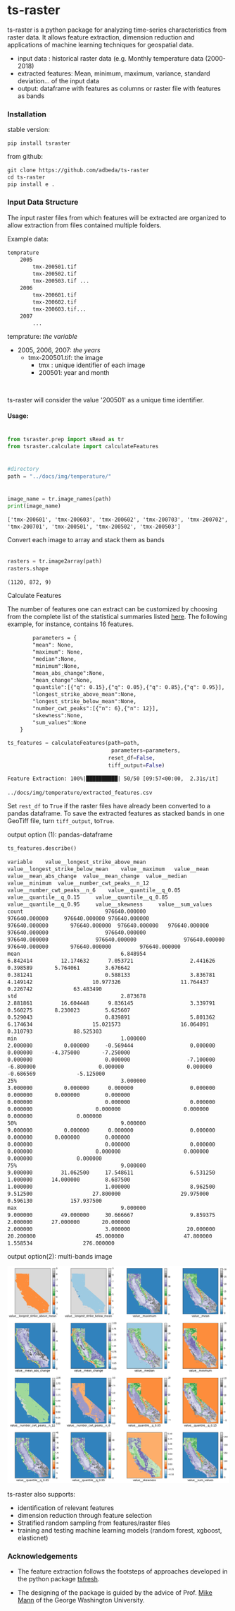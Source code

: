 # ts-raster

ts-raster is a python package for analyzing time-series characteristics from raster data. 
It allows feature extraction, dimension reduction and applications of machine learning techniques for geospatial data.

- input data : historical raster data (e.g. Monthly temperature data (2000-2018) 
- extracted features: Mean, minimum, maximum, variance, standard deviation... of the input data
- output: dataframe with features as columns or raster file with features as bands




### Installation
stable version:
    
    pip install tsraster

from github: 

    git clone https://github.com/adbeda/ts-raster
    cd ts-raster
    pip install e .




### Input Data Structure

The input raster files from which features will be extracted are organized to allow extraction from files contained multiple folders.

Example data:

    temprature
        2005
            tmx-200501.tif 
            tmx-200502.tif
            tmx-200503.tif ...
        2006
            tmx-200601.tif
            tmx-200602.tif
            tmx-200603.tif...
        2007
            ...
  
 temprature: *the variable* <br>
  - 2005, 2006, 2007: *the years* <br>
    - tmx-200501.tif: the image <br>
        - tmx : unique identifier of each image <br>
        - 200501: year and month 
    
<br>

ts-raster will consider the value '200501' as a unique time identifier.

#### Usage:


```python

from tsraster.prep import sRead as tr
from tsraster.calculate import calculateFeatures


#directory
path = "../docs/img/temperature/"


image_name = tr.image_names(path)
print(image_name)
```

    ['tmx-200601', 'tmx-200603', 'tmx-200602', 'tmx-200703', 'tmx-200702', 'tmx-200701', 'tmx-200501', 'tmx-200502', 'tmx-200503']


Convert each image to array and stack them as bands


```python

rasters = tr.image2array(path)
rasters.shape
```
    (1120, 872, 9)



Calculate Features

 The number of features one can extract can be customized by choosing from the complete list of the statistical summaries
 listed [here](https://tsfresh.readthedocs.io/en/latest/text/list_of_features.html). 
 The following example, for instance, contains 16 features.

            parameters = {
            "mean": None,
            "maximum": None,
            "median":None,
            "minimum":None,
            "mean_abs_change":None,
            "mean_change":None,
            "quantile":[{"q": 0.15},{"q": 0.05},{"q": 0.85},{"q": 0.95}],
            "longest_strike_above_mean":None,
            "longest_strike_below_mean":None,
            "number_cwt_peaks":[{"n": 6},{"n": 12}],
            "skewness":None,
            "sum_values":None
        }

```python
ts_features = calculateFeatures(path=path, 
                                 parameters=parameters, 
                                reset_df=False, 
                                tiff_output=False)
```

    Feature Extraction: 100%|██████████| 50/50 [09:57<00:00,  2.31s/it]  

    ../docs/img/temperature/extracted_features.csv

Set `rest_df` to `True` if the raster files have already been converted to a pandas dataframe. 
To save the extracted features as stacked bands in one GeoTiff file, turn `tiff_output`, to`True`.



output option (1): pandas-dataframe
```python
ts_features.describe()
```
    variable    value__longest_strike_above_mean 	value__longest_strike_below_mean 	value__maximum 	 value__mean 	value__mean_abs_change 	value__mean_change 	value__median 	value__minimum 	value__number_cwt_peaks__n_12 	value__number_cwt_peaks__n_6 	value__quantile__q_0.05 	value__quantile__q_0.15 	value__quantile__q_0.85 	value__quantile__q_0.95 	value__skewness 	value__sum_values
    count                          976640.000000 	                   976640.000000 	 976640.000000 976640.000000 	         976640.000000 	     976640.000000 	976640.000000 	976640.000000 	                976640.000000 	               976640.000000 	          976640.000000 	          976640.000000 	          976640.000000 	          976640.000000 	  976640.000000 	    976640.000000
    mean 	                            6.848954 	                        6.842414 	     12.174632 	    7.053721 	              2.441626 	          0.398589 	     5.764061 	     3.676642 	                     0.381241 	                    0.588133 	               3.836781 	               4.149142 	              10.977326 	              11.764437 	       0.226742 	        63.483490
    std 	                            2.873678 	                        2.881861 	     16.604448 	    9.836145 	              3.339791 	          0.560275 	     8.230023 	     5.625607 	                     0.529043 	                    0.839891 	               5.801362 	               6.174634 	              15.021573 	              16.064091 	       0.310793 	        88.525303
    min 	                            1.000000 	                        2.000000 	      0.000000 	   -0.569444 	              0.000000 	          0.000000 	    -4.375000 	    -7.250000 	                     0.000000 	                    0.000000 	              -7.100000 	              -6.800000 	               0.000000 	               0.000000 	      -0.686569 	        -5.125000
    25% 	                            3.000000 	                        3.000000 	      0.000000 	    0.000000 	              0.000000 	          0.000000 	     0.000000 	     0.000000 	                     0.000000 	                    0.000000 	               0.000000 	               0.000000 	               0.000000 	               0.000000 	       0.000000 	         0.000000
    50% 	                            9.000000 	                        9.000000 	      0.000000 	    0.000000 	              0.000000 	          0.000000 	     0.000000 	     0.000000 	                     0.000000 	                    0.000000 	               0.000000 	               0.000000 	               0.000000 	               0.000000 	       0.000000 	         0.000000
    75% 	                            9.000000 	                        9.000000 	     31.062500 	   17.548611 	              6.531250 	          1.000000 	    14.000000 	     8.687500 	                     1.000000 	                    1.000000 	               8.962500 	               9.512500 	              27.800000 	              29.975000 	       0.596130 	       157.937500
    max 	                            9.000000 	                        9.000000 	     49.000000 	   30.666667 	              9.859375 	          2.000000 	    27.000000 	    20.000000 	                     2.000000 	                    3.000000 	              20.000000 	              20.200000 	              45.000000 	              47.800000 	       1.558534                276.000000
    
    


output option(2): multi-bands image

![png](examples/output_8_0.png)



ts-raster also supports:
    
   - identification of relevant features
   - dimension reduction through feature selection 
   - Stratified random sampling from features/raster files
   - training and testing machine learning models (random forest, xgboost, elasticnet)
  


 ### Acknowledgements
 - The feature extraction follows the footsteps of approaches developed in the python package <a href="https://github.com/blue-yonder/tsfresh">tsfresh</a>.
 
- The designing of the package is guided by the advice of Prof. [Mike Mann](https://github.com/mmann1123) of the George Washington University.
